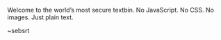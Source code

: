 Welcome to the world’s most secure textbin. No JavaScript. No CSS. No images. Just plain text.

~sebsrt

